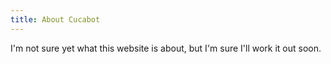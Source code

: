 ```yaml
---
title: About Cucabot
---
```


I'm not sure yet what this website is about, but I'm sure I'll work it out soon.
